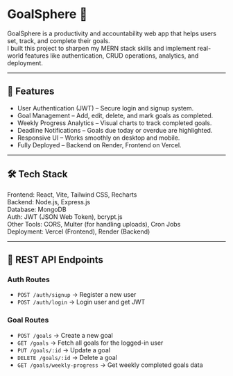 # GoalSphere 🎯

GoalSphere is a productivity and accountability web app that helps users set, track, and complete their goals.  
I built this project to sharpen my MERN stack skills and implement real-world features like authentication, CRUD operations, analytics, and deployment.

---

## 🚀 Features
- User Authentication (JWT) – Secure login and signup system.  
- Goal Management – Add, edit, delete, and mark goals as completed.  
- Weekly Progress Analytics – Visual charts to track completed goals.  
- Deadline Notifications – Goals due today or overdue are highlighted.  
- Responsive UI – Works smoothly on desktop and mobile.  
- Fully Deployed – Backend on Render, Frontend on Vercel.  

---

## 🛠️ Tech Stack
Frontend: React, Vite, Tailwind CSS, Recharts  
Backend: Node.js, Express.js  
Database: MongoDB  
Auth: JWT (JSON Web Token), bcrypt.js  
Other Tools: CORS, Multer (for handling uploads), Cron Jobs  
Deployment: Vercel (Frontend), Render (Backend)

---

## 🔑 REST API Endpoints
### Auth Routes
- `POST /auth/signup` → Register a new user  
- `POST /auth/login` → Login user and get JWT  

### Goal Routes
- `POST /goals` → Create a new goal  
- `GET /goals` → Fetch all goals for the logged-in user  
- `PUT /goals/:id` → Update a goal  
- `DELETE /goals/:id` → Delete a goal  
- `GET /goals/weekly-progress` → Get weekly completed goals data  
